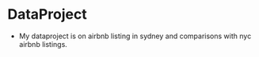 # DataProject

- My dataproject is on airbnb listing in sydney and comparisons with nyc airbnb listings.